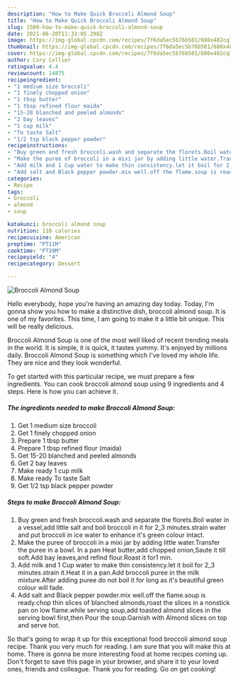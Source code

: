 ```yaml
---
description: "How to Make Quick Broccoli Almond Soup"
title: "How to Make Quick Broccoli Almond Soup"
slug: 1509-how-to-make-quick-broccoli-almond-soup
date: 2021-06-20T11:33:05.298Z
image: https://img-global.cpcdn.com/recipes/7f6da5ec5b76b501/680x482cq70/broccoli-almond-soup-recipe-main-photo.jpg
thumbnail: https://img-global.cpcdn.com/recipes/7f6da5ec5b76b501/680x482cq70/broccoli-almond-soup-recipe-main-photo.jpg
cover: https://img-global.cpcdn.com/recipes/7f6da5ec5b76b501/680x482cq70/broccoli-almond-soup-recipe-main-photo.jpg
author: Cory Collier
ratingvalue: 4.4
reviewcount: 14875
recipeingredient:
- "1 medium size broccoli"
- "1 finely chopped onion"
- "1 tbsp butter"
- "1 tbsp refined flour maida"
- "15-20 blanched and peeled almonds"
- "2 bay leaves"
- "1 cup milk"
- "To taste Salt"
- "1/2 tsp black pepper powder"
recipeinstructions:
- "Buy green and fresh broccoli.wash and separate the florets.Boil water in a vessel,add little salt and boil broccoli in it for 2_3 minutes.strain water and put broccoli in ice water to enhance it&#39;s green colour intact."
- "Make the puree of broccoli in a mixi jar by adding little water.Transfer the puree in a bowl. In a pan Heat butter,add chopped onion,Saute it till soft.Add bay leaves,and refind flour.Roast it for1 min."
- "Add milk and 1 Cup water to make thin consistency.let it boil for 2_3 minutes.strain it.Heat it in a pan.Add broccoli puree in the milk mixture.After adding puree do not boil it for long as it&#39;s beautiful green colour will fade."
- "Add salt and Black pepper powder.mix well.off the flame.soup is ready.chop thin slices of blanched almonds,roast the slices in a nonstick pan on low flame.while serving soup,add toasted almond slices in the serving bowl first,then Pour the soup.Garnish with Almond slices on top and serve hot."
categories:
- Recipe
tags:
- broccoli
- almond
- soup

katakunci: broccoli almond soup 
nutrition: 110 calories
recipecuisine: American
preptime: "PT11M"
cooktime: "PT39M"
recipeyield: "4"
recipecategory: Dessert

---
```



![Broccoli Almond Soup](https://img-global.cpcdn.com/recipes/7f6da5ec5b76b501/680x482cq70/broccoli-almond-soup-recipe-main-photo.jpg)

Hello everybody, hope you're having an amazing day today. Today, I'm gonna show you how to make a distinctive dish, broccoli almond soup. It is one of my favorites. This time, I am going to make it a little bit unique. This will be really delicious.



Broccoli Almond Soup is one of the most well liked of recent trending meals in the world. It is simple, it is quick, it tastes yummy. It's enjoyed by millions daily. Broccoli Almond Soup is something which I've loved my whole life. They are nice and they look wonderful.


To get started with this particular recipe, we must prepare a few ingredients. You can cook broccoli almond soup using 9 ingredients and 4 steps. Here is how you can achieve it.

<!--inarticleads1-->

##### The ingredients needed to make Broccoli Almond Soup:

1. Get 1 medium size broccoli
1. Get 1 finely chopped onion
1. Prepare 1 tbsp butter
1. Prepare 1 tbsp refined flour (maida)
1. Get 15-20 blanched and peeled almonds
1. Get 2 bay leaves
1. Make ready 1 cup milk
1. Make ready To taste Salt
1. Get 1/2 tsp black pepper powder




<!--inarticleads2-->

##### Steps to make Broccoli Almond Soup:

1. Buy green and fresh broccoli.wash and separate the florets.Boil water in a vessel,add little salt and boil broccoli in it for 2_3 minutes.strain water and put broccoli in ice water to enhance it&#39;s green colour intact.
1. Make the puree of broccoli in a mixi jar by adding little water.Transfer the puree in a bowl. In a pan Heat butter,add chopped onion,Saute it till soft.Add bay leaves,and refind flour.Roast it for1 min.
1. Add milk and 1 Cup water to make thin consistency.let it boil for 2_3 minutes.strain it.Heat it in a pan.Add broccoli puree in the milk mixture.After adding puree do not boil it for long as it&#39;s beautiful green colour will fade.
1. Add salt and Black pepper powder.mix well.off the flame.soup is ready.chop thin slices of blanched almonds,roast the slices in a nonstick pan on low flame.while serving soup,add toasted almond slices in the serving bowl first,then Pour the soup.Garnish with Almond slices on top and serve hot.




So that's going to wrap it up for this exceptional food broccoli almond soup recipe. Thank you very much for reading. I am sure that you will make this at home. There is gonna be more interesting food at home recipes coming up. Don't forget to save this page in your browser, and share it to your loved ones, friends and colleague. Thank you for reading. Go on get cooking!
